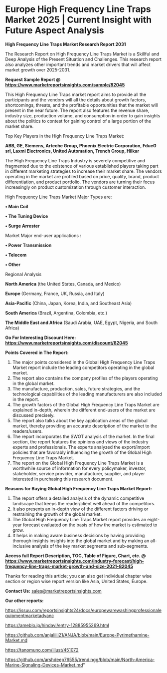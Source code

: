  # Europe High Frequency Line Traps Market 2025 | Current Insight with Future Aspect Analysis

<strong>High Frequency Line Traps Market Research Report 2031</strong>

The Research Report on High Frequency Line Traps Market is a Skillful and Deep Analysis of the Present Situation and Challenges. This research report also analyzes other important trends and market drivers that will affect market growth over 2025-2031.

<strong>Request Sample Report @ <a href=https://www.marketreportsinsights.com/sample/82045>https://www.marketreportsinsights.com/sample/82045</a></strong>

This High Frequency Line Traps market report aims to provide all the participants and the vendors will all the details about growth factors, shortcomings, threats, and the profitable opportunities that the market will present in the near future. The report also features the revenue share, industry size, production volume, and consumption in order to gain insights about the politics to contest for gaining control of a large portion of the market share.

Top Key Players in the High Frequency Line Traps Market:

<strong>ABB, GE, Siemens, Arteche Group, Phoenix Electric Corporation, FdueG srl, Laxmi Electronics, United Automation, Trench Group, Hilkar</strong>

The High Frequency Line Traps Industry is severely competitive and fragmented due to the existence of various established players taking part in different marketing strategies to increase their market share. The vendors operating in the market are profiled based on price, quality, brand, product differentiation, and product portfolio. The vendors are turning their focus increasingly on product customization through customer interaction.

High Frequency Line Traps Market Major Types are:

<strong>• Main Coil

• The Tuning Device

• Surge Arrester</strong>

Market Major end-user applications :

<strong>• Power Transmission

• Telecom

• Other</strong>

Regional Analysis

</u><strong><b>North America</b></strong> (the United States, Canada, and Mexico)

<strong><b>Europe </b></strong>(Germany, France, UK, Russia, and Italy)

<strong><b>Asia-Pacific</b></strong> (China, Japan, Korea, India, and Southeast Asia)

<strong><b>South America</b></strong> (Brazil, Argentina, Colombia, etc.)

<strong><b>The Middle East and Africa</b></strong> (Saudi Arabia, UAE, Egypt, Nigeria, and South Africa)

<strong>Go For Interesting Discount Here: <a href=https://www.marketreportsinsights.com/discount/82045>https://www.marketreportsinsights.com/discount/82045</a></strong>

<strong>Points Covered in The Report:</strong>
<ol>
  <li>The major points considered in the Global High Frequency Line Traps Market report include the leading competitors operating in the global market.</li>
  <li>The report also contains the company profiles of the players operating in the global market.</li>
  <li>The manufacture, production, sales, future strategies, and the technological capabilities of the leading manufacturers are also included in the report.</li>
  <li>The growth factors of the Global High Frequency Line Traps Market are explained in-depth, wherein the different end-users of the market are discussed precisely.</li>
  <li>The report also talks about the key application areas of the global market, thereby providing an accurate description of the market to the readers/users.</li>
  <li>The report incorporates the SWOT analysis of the market. In the final section, the report features the opinions and views of the industry experts and professionals. The experts analyzed the export/import policies that are favorably influencing the growth of the Global High Frequency Line Traps Market.</li>
  <li>The report on the Global High Frequency Line Traps Market is a worthwhile source of information for every policymaker, investor, stakeholder, service provider, manufacturer, supplier, and player interested in purchasing this research document.</li>
</ol>
<strong>Reasons for Buying Global High Frequency Line Traps Market Report:</strong>

<ol>
  <li>The report offers a detailed analysis of the dynamic competitive landscape that keeps the reader/client well ahead of the competitors.</li>
  <li>It also presents an in-depth view of the different factors driving or restraining the growth of the global market.</li>
  <li>The Global High Frequency Line Traps Market report provides an eight-year forecast evaluated on the basis of how the market is estimated to grow.</li>
  <li>It helps in making aware business decisions by having providing thorough insights insights into the global market and by making an all-inclusive analysis of the key market segments and sub-segments.</li>
</ol>
<strong>Access full Report Description, TOC, Table of Figure, Chart, etc. @ <a href=https://www.marketreportsinsights.com/industry-forecast/high-frequency-line-traps-market-growth-and-size-2021-82045>https://www.marketreportsinsights.com/industry-forecast/high-frequency-line-traps-market-growth-and-size-2021-82045</a></strong>


Thanks for reading this article; you can also get individual chapter wise section or region wise report version like Asia, United States, Europe.

<strong>Contact Us:</strong>
sales@marketreportsinsights.com

<strong>Our other reports:</strong>

<a href=https://issuu.com/reportsinsights24/docs/europewarewashingprofessionalequipmentmarketadvanc>https://issuu.com/reportsinsights24/docs/europewarewashingprofessionalequipmentmarketadvanc</a>

<a href=https://ameblo.jp/hindavi/entry-12885955269.html>https://ameblo.jp/hindavi/entry-12885955269.html</a>

<a href=https://github.com/anjaliiii21/ANJA/blob/main/Europe-Pyrimethamine-Market.md>https://github.com/anjaliiii21/ANJA/blob/main/Europe-Pyrimethamine-Market.md</a>

<a href=https://tanomuno.com/illust/451072>https://tanomuno.com/illust/451072</a>

<a href=https://github.com/arshdeep76555/trendingg/blob/main/North-America-Marine-Signaling-Devices-Market.md>https://github.com/arshdeep76555/trendingg/blob/main/North-America-Marine-Signaling-Devices-Market.md</a>"
